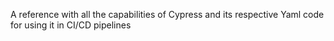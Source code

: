 A reference with all the capabilities of Cypress and its respective Yaml code for using it in CI/CD pipelines
